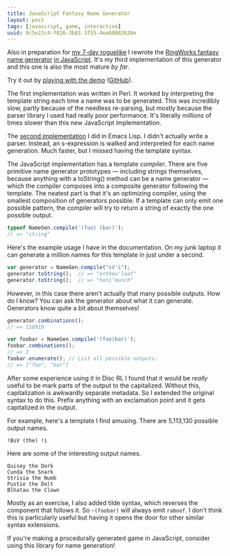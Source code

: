 ```yaml
---
title: JavaScript Fantasy Name Generator
layout: post
tags: [javascript, game, interactive]
uuid: 8c5e22c4-f826-3b81-3f55-4ea60882620e
---
```


Also in preparation for [my 7-day roguelike](/blog/2013/03/17/) I
rewrote the [RingWorks fantasy name generator][namegen]
[in JavaScript][js]. It's my third implementation of this generator
and this one is also the most mature *by far*.

Try it out by [playing with the demo][demo] ([GitHub][js]).

The first implementation was written in Perl. It worked by
interpreting the template string each time a name was to be generated.
This was incredibly slow, partly because of the needless re-parsing,
but mostly because the parser library I used had really poor
performance. It's literally *millions* of times slower than this new
JavaScript implementation.

The [second implementation][lisp] I did in Emacs Lisp. I didn't
actually write a parser. Instead, an s-expression is walked and
interpreted for each name generation. Much faster, but I missed having
the template syntax.

The JavaScript implementation has a template *compiler*. There are
five primitive name generator prototypes — including strings
themselves, because anything with a toString() method can be a name
generator — which the compiler composes into a composite generator
following the template. The neatest part is that it's an optimizing
compiler, using the smallest composition of generators possible. If a
template can only emit one possible pattern, the compiler will try to
return a string of exactly the one possible output.

~~~javascript
typeof NameGen.compile('(foo) (bar)');
// => "string"
~~~

Here's the example usage I have in the documentation. On my junk
laptop it can generate a million names for this template in just under
a second.

~~~javascript
var generator = NameGen.compile("sV'i");
generator.toString();  // => "entheu'loaf"
generator.toString();  // => "honi'munch"
~~~

However, in this case there aren't actually that many possible
outputs. How do I know? You can ask the generator about what it can
generate. Generators know quite a bit about themselves!

~~~javascript
generator.combinations();
// => 118910

var foobar = NameGen.compile('(foo|bar)');
foobar.combinations();
// => 2
foobar.enumerate(); // List all possible outputs.
// => ["foo", "bar"]
~~~

After some experience using it in Disc RL I found that it would be
*really* useful to be mark parts of the output to the capitalized.
Without this, capitalization is awkwardly separate metadata. So I
extended the original syntax to do this. Prefix anything with an
exclamation point and it gets capitalized in the output.

For example, here's a template I find amusing. There are 5,113,130
possible output names.

    !BsV (the) !i

Here are some of the interesting output names.

    Quisey the Dork
    Cunda the Snark
    Strisia the Numb
    Pustie the Dolt
    Blhatau the Clown

Mostly as an exercise, I also added tilde syntax, which reverses the
component that follows it. So `~(foobar)` will always emit `raboof`. I
don't think this is particularly useful but having it opens the door
for other similar syntax extensions.

If you're making a procedurally generated game in JavaScript, consider
using this library for name generation!


[js]: https://github.com/skeeto/fantasyname
[namegen]: /blog/2009/01/04/
[lisp]: /blog/2009/07/03/
[demo]: /fantasyname/
